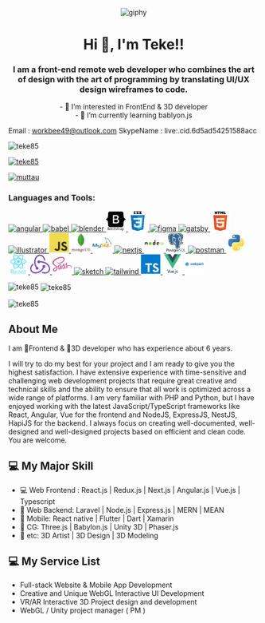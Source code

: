 <p align="center"><img src="https://user-images.githubusercontent.com/29442846/195194741-66ad0316-c2a1-48fc-af0c-198c0dad069b.gif" alt="giphy"" alt="giphy"/></p>
<h1 align="center">Hi 👋, I'm Teke!!</h1>
<h3 align="center">I am a front-end remote web developer who combines the art of design with the art of programming by translating UI/UX design wireframes to code.</h3>
 
 <p align="center">
- 👀 I’m interested in FrontEnd & 3D developer
 <br/>
- 🌱 I’m currently learning bablyon.js
 </p>

Email : workbee49@outlook.com
SkypeName : live:.cid.6d5ad54251588acc





<p align="left"><img src="https://komarev.com/ghpvc/?username=teke85&label=Profile%20views&color=0e75b6&style=flat" alt="teke85" /> </p>

<p align="left"> <a href="https://github.com/ryo-ma/github-profile-trophy"><img src="https://github-profile-trophy.vercel.app/?username=teke85" alt="teke85" /></a> </p>

<p align="left"> <a href="https://twitter.com/muttau" target="blank"><img src="https://img.shields.io/twitter/follow/muttau?logo=twitter&style=for-the-badge" alt="muttau" /></a> </p>


<h3 align="left">Languages and Tools:</h3>
<p align="left"> <a href="https://angular.io" target="_blank" rel="noreferrer"> <img src="https://angular.io/assets/images/logos/angular/angular.svg" alt="angular" width="40" height="40"/> </a> <a href="https://babeljs.io/" target="_blank" rel="noreferrer"> <img src="https://www.vectorlogo.zone/logos/babeljs/babeljs-icon.svg" alt="babel" width="40" height="40"/> </a> <a href="https://www.blender.org/" target="_blank" rel="noreferrer"> <img src="https://download.blender.org/branding/community/blender_community_badge_white.svg" alt="blender" width="40" height="40"/> </a> <a href="https://getbootstrap.com" target="_blank" rel="noreferrer"> <img src="https://raw.githubusercontent.com/devicons/devicon/master/icons/bootstrap/bootstrap-plain-wordmark.svg" alt="bootstrap" width="40" height="40"/> </a> <a href="https://www.w3schools.com/css/" target="_blank" rel="noreferrer"> <img src="https://raw.githubusercontent.com/devicons/devicon/master/icons/css3/css3-original-wordmark.svg" alt="css3" width="40" height="40"/> </a> <a href="https://www.figma.com/" target="_blank" rel="noreferrer"> <img src="https://www.vectorlogo.zone/logos/figma/figma-icon.svg" alt="figma" width="40" height="40"/> </a> <a href="https://www.gatsbyjs.com/" target="_blank" rel="noreferrer"> <img src="https://www.vectorlogo.zone/logos/gatsbyjs/gatsbyjs-icon.svg" alt="gatsby" width="40" height="40"/> </a> <a href="https://www.w3.org/html/" target="_blank" rel="noreferrer"> <img src="https://raw.githubusercontent.com/devicons/devicon/master/icons/html5/html5-original-wordmark.svg" alt="html5" width="40" height="40"/> </a> <a href="https://www.adobe.com/in/products/illustrator.html" target="_blank" rel="noreferrer"> <img src="https://www.vectorlogo.zone/logos/adobe_illustrator/adobe_illustrator-icon.svg" alt="illustrator" width="40" height="40"/> </a> <a href="https://developer.mozilla.org/en-US/docs/Web/JavaScript" target="_blank" rel="noreferrer"> <img src="https://raw.githubusercontent.com/devicons/devicon/master/icons/javascript/javascript-original.svg" alt="javascript" width="40" height="40"/> </a> <a href="https://www.mongodb.com/" target="_blank" rel="noreferrer"> <img src="https://raw.githubusercontent.com/devicons/devicon/master/icons/mongodb/mongodb-original-wordmark.svg" alt="mongodb" width="40" height="40"/> </a> <a href="https://www.mysql.com/" target="_blank" rel="noreferrer"> <img src="https://raw.githubusercontent.com/devicons/devicon/master/icons/mysql/mysql-original-wordmark.svg" alt="mysql" width="40" height="40"/> </a> <a href="https://nextjs.org/" target="_blank" rel="noreferrer"> <img src="https://cdn.worldvectorlogo.com/logos/nextjs-2.svg" alt="nextjs" width="40" height="40"/> </a> <a href="https://nodejs.org" target="_blank" rel="noreferrer"> <img src="https://raw.githubusercontent.com/devicons/devicon/master/icons/nodejs/nodejs-original-wordmark.svg" alt="nodejs" width="40" height="40"/> </a> <a href="https://www.postgresql.org" target="_blank" rel="noreferrer"> <img src="https://raw.githubusercontent.com/devicons/devicon/master/icons/postgresql/postgresql-original-wordmark.svg" alt="postgresql" width="40" height="40"/> </a> <a href="https://postman.com" target="_blank" rel="noreferrer"> <img src="https://www.vectorlogo.zone/logos/getpostman/getpostman-icon.svg" alt="postman" width="40" height="40"/> </a> <a href="https://www.python.org" target="_blank" rel="noreferrer"> <img src="https://raw.githubusercontent.com/devicons/devicon/master/icons/python/python-original.svg" alt="python" width="40" height="40"/> </a> <a href="https://reactjs.org/" target="_blank" rel="noreferrer"> <img src="https://raw.githubusercontent.com/devicons/devicon/master/icons/react/react-original-wordmark.svg" alt="react" width="40" height="40"/> </a> <a href="https://redux.js.org" target="_blank" rel="noreferrer"> <img src="https://raw.githubusercontent.com/devicons/devicon/master/icons/redux/redux-original.svg" alt="redux" width="40" height="40"/> </a> <a href="https://sass-lang.com" target="_blank" rel="noreferrer"> <img src="https://raw.githubusercontent.com/devicons/devicon/master/icons/sass/sass-original.svg" alt="sass" width="40" height="40"/> </a> <a href="https://www.sketch.com/" target="_blank" rel="noreferrer"> <img src="https://www.vectorlogo.zone/logos/sketchapp/sketchapp-icon.svg" alt="sketch" width="40" height="40"/> </a> <a href="https://tailwindcss.com/" target="_blank" rel="noreferrer"> <img src="https://www.vectorlogo.zone/logos/tailwindcss/tailwindcss-icon.svg" alt="tailwind" width="40" height="40"/> </a> <a href="https://www.typescriptlang.org/" target="_blank" rel="noreferrer"> <img src="https://raw.githubusercontent.com/devicons/devicon/master/icons/typescript/typescript-original.svg" alt="typescript" width="40" height="40"/> </a> <a href="https://vuejs.org/" target="_blank" rel="noreferrer"> <img src="https://raw.githubusercontent.com/devicons/devicon/master/icons/vuejs/vuejs-original-wordmark.svg" alt="vuejs" width="40" height="40"/> </a> <a href="https://webpack.js.org" target="_blank" rel="noreferrer"> <img src="https://raw.githubusercontent.com/devicons/devicon/d00d0969292a6569d45b06d3f350f463a0107b0d/icons/webpack/webpack-original-wordmark.svg" alt="webpack" width="40" height="40"/> </a> </p>

<p><img align="left" src="https://github-readme-stats.vercel.app/api/top-langs?username=teke85&show_icons=true&locale=en&layout=compact" alt="teke85" /></p>

<p>&nbsp;<img align="center" src="https://github-readme-stats.vercel.app/api?username=teke85&show_icons=true&locale=en" alt="teke85" /></p>

<p><img align="center" src="https://github-readme-streak-stats.herokuapp.com/?user=teke85&" alt="teke85" /></p>

## About Me


I am 🎈Frontend & 🥽3D developer who has experience about 6 years.

I will try to do my best for your project and I am ready to give you the highest satisfaction.
I have extensive experience with time-sensitive and challenging web development projects that require great creative and technical skills and the ability to ensure that all work is optimized across a wide range of platforms.
I am very familiar with PHP and Python, but I have enjoyed working with the latest JavaScript/TypeScript frameworks like React, Angular, Vue for the frontend and NodeJS, ExpressJS, NestJS, HapiJS for the backend.
I always focus on creating well-documented, well-designed and well-designed projects based on efficient and clean code.
 You are welcome.

 <h2>💻 My Major Skill</h2>

- 💻 Web Frontend : React.js | Redux.js | Next.js | Angular.js | Vue.js | Typescript
- 🧮 Web Backend: Laravel | Node.js | Express.js | MERN | MEAN
- 📱 Mobile: React native | Flutter | Dart | Xamarin
- 🥽 CG: Three.js | Babylon.js | Unity 3D | Phaser.js
- 🎨 etc: 3D Artist | 3D Design | 3D Modeling

 <h2>💻 My Service List </h2>

- Full-stack Website & Mobile App Development
- Creative and Unique WebGL Interactive UI Development
- VR/AR Interactive 3D Project design and development
- WebGL / Unity project manager ( PM )






<!---
JoyBee49/JoyBee49 is a ✨ special ✨ repository because its `README.md` (this file) appears on your GitHub profile.
You can click the Preview link to take a look at your changes.
--->
